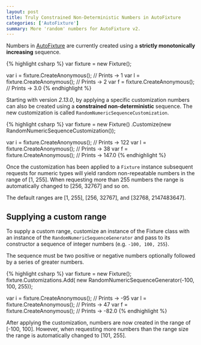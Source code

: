 ```yaml
---
layout: post
title: Truly Constrained Non-Deterministic Numbers in AutoFixture
categories: ['AutoFixture']
summary: More 'random' numbers for AutoFixture v2.
---
```


Numbers in [AutoFixture](https://github.com/autofixture/autofixture) are currently created using a **strictly monotonically increasing** sequence.

{% highlight csharp %}
var fixture = new Fixture();

var i = fixture.CreateAnonymous<int>();
// Prints -> 1
var l = fixture.CreateAnonymous<long>();
// Prints -> 2
var f = fixture.CreateAnonymous<float>();
// Prints -> 3.0
{% endhighlight %}

Starting with version *2.13.0*, by applying a specific customization numbers can also be created using a **constrained non-deterministic** sequence. The new customization is called `RandomNumericSequenceCustomization`.

{% highlight csharp %}
var fixture = new Fixture()
    .Customize(new RandomNumericSequenceCustomization());

var i = fixture.CreateAnonymous<int>();
// Prints -> 122
var l = fixture.CreateAnonymous<long>();
// Prints -> 38
var f = fixture.CreateAnonymous<float>();
// Prints -> 147.0
{% endhighlight %}

Once the customization has been applied to a `Fixture` instance subsequent requests for numeric types will yield random non-repeatable numbers in the range of [1, 255]. When requesting more than 255 numbers the range is automatically changed to [256, 32767] and so on.

<p class="message">The default ranges are [1, 255], [256, 32767], and [32768, 2147483647].</p>

## Supplying a custom range

To supply a custom range, customize an instance of the Fixture class with an instance of the `RandomNumericSequenceGenerator` and pass to its constructor a sequence of integer numbers (e.g. `-100, 100, 255`).

<p class="message">The sequence must be two positive or negative numbers optionally followed by a series of greater numbers.</p>

{% highlight csharp %}
var fixture = new Fixture();
fixture.Customizations.Add(
    new RandomNumericSequenceGenerator(-100, 100, 255));

var i = fixture.CreateAnonymous<int>();
// Prints -> -95
var l = fixture.CreateAnonymous<long>();
// Prints -> 47
var f = fixture.CreateAnonymous<float>();
// Prints -> -82.0
{% endhighlight %}

After applying the customization, numbers are now created in the range of [-100, 100]. However, when requesting more numbers than the range size the range is automatically changed to [101, 255].